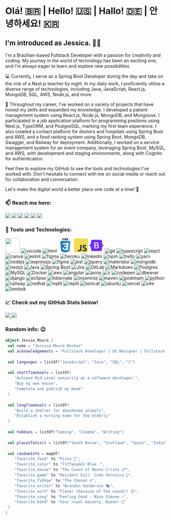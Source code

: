 # Olá! 🇧🇷 | Hello! 🇺🇸 | Hallo! 🇩🇪 | 안녕하세요! 🇰🇷

## I'm introduced as Jessica. 👋😊

I'm a Brazilian-based Fullstack Developer with a passion for creativity and coding. My journey in the world of technology has been an exciting one, and I'm always eager to learn and explore new possibilities.

💻 Currently, I serve as a Spring Boot Developer during the day and take on the role of a Nest.js teacher by night. In my daily work, I proficiently utilize a diverse range of technologies, including Java, JavaScript, React.js, MongoDB, SQL, AWS, Node.js, and more.

🚀 Throughout my career, I've worked on a variety of projects that have honed my skills and expanded my knowledge. I developed a patient management system using React.js, Node.js, MongoDB, and Mongoose. I participated in a job application platform for programming positions using Nest.js, TypeORM, and PostgreSQL, marking my first team experience. I also created a contact platform for doctors and hospitals using Spring Boot and AWS, and a food ranking system using Spring Boot, MongoDB, Swagger, and Railway for deployment. Additionally, I worked on a service management system for an event company, leveraging Spring Boot, MySQL, and AWS, with development and staging environments, along with Cognito for authentication.

Feel free to explore my GitHub to see the tools and technologies I've worked with. Don't hesitate to connect with me on social media or reach out for collaboration and conversation.

Let's make the digital world a better place one code at a time! 🤗

### 📫 Reach me here:

<a href="mailto:jessie.moura19@gmail.com" target="_blank"> <img src="https://img.shields.io/badge/Gmail-FF0000?style=for-the-badge&logo=gmail&logoColor=white"></a>
<a href="https://www.instagram.com/lady_jessie19/" target="_blank"><img src="https://img.shields.io/badge/-Instagram-%23E4405F?style=for-the-badge&logo=instagram&logoColor=white"></a>
<a href="https://medium.com/@jessie_moura" target="_blank"><img src="https://img.shields.io/badge/-Medium-000000?style=for-the-badge&logo=medium&logoColor=white"></a>
<a href="https://jessie-bentes.vercel.app/" target="_blank"> <img src="https://img.shields.io/badge/Portfolio-1E1E1E?style=for-the-badge&logo=vercel&logoColor=magenta"></a>
<a href="https://www.linkedin.com/in/jessiemoura19/" target="_blank"><img src="https://img.shields.io/badge/-LinkedIn-%230077B5?style=for-the-badge&logo=linkedin&logoColor=white"></a>
<a href="https://discord.com/channels/@me"> <img src="https://img.shields.io/badge/Discord-5566E4?style=for-the-badge&logo=discord&logoColor=white" target="_blank"></a>

### 🚀 Tools and Technologies:

<p align="left">
  <img src="https://cdn.jsdelivr.net/gh/devicons/devicon/icons/photoshop/photoshop-line.svg" width="45" height="45"/>
  <img src="https://cdn.jsdelivr.net/gh/devicons/devicon/icons/vscode/vscode-original.svg" alt="vscode" width="45" height="45"/>
  <img src="https://cdn.jsdelivr.net/gh/devicons/devicon/icons/html5/html5-original.svg" alt="html" width="45" height="45"/>
  <img src="https://raw.githubusercontent.com/devicons/devicon/master/icons/css3/css3-original-wordmark.svg" alt="css3" width="45" height="45" />
  <img src="https://raw.githubusercontent.com/devicons/devicon/master/icons/javascript/javascript-original.svg" alt="javascript" width="45" height="45" />
  <img src="https://raw.githubusercontent.com/devicons/devicon/master/icons/bootstrap/bootstrap-plain.svg" alt="bootstrap" width="45" height="45" />
  <img src="https://cdn.jsdelivr.net/gh/devicons/devicon/icons/git/git-original.svg" alt="git" width="45" height="45"/>
  <img src="https://cdn.jsdelivr.net/gh/devicons/devicon/icons/typescript/typescript-original.svg" alt="typescript" width="45" height="45"/>
  <img src="https://cdn.jsdelivr.net/gh/devicons/devicon/icons/react/react-original.svg" alt="react" width="45" height="45"/>
  <img src="https://cdn.jsdelivr.net/gh/devicons/devicon/icons/canva/canva-original.svg" alt="canva" width="45" height="45"/>
  <img src="https://cdn.jsdelivr.net/gh/devicons/devicon/icons/eslint/eslint-original.svg" alt="eslint" width="45" height="45"/>
  <img src="https://cdn.jsdelivr.net/gh/devicons/devicon/icons/figma/figma-original.svg" alt="figma" width="45" height="45"/>
  <img src="https://cdn.jsdelivr.net/gh/devicons/devicon/icons/heroku/heroku-plain.svg" alt="heroku" width="45" height="45"/>
  <img src="https://cdn.jsdelivr.net/gh/devicons/devicon/icons/linkedin/linkedin-original.svg" alt="linkedin" width="45" height="45"/>
  <img src="https://cdn.jsdelivr.net/gh/devicons/devicon/icons/npm/npm-original-wordmark.svg" alt="npm" width="45" height="45"/>
  <img src="https://cdn.jsdelivr.net/gh/devicons/devicon/icons/trello/trello-plain.svg" alt="trello" width="45" height="45"/>
  <img src="https://cdn.jsdelivr.net/gh/devicons/devicon/icons/yarn/yarn-original.svg" alt="yarn" width="45" height="45"/>
  <img src="https://cdn.jsdelivr.net/gh/devicons/devicon/icons/nodejs/nodejs-plain.svg" alt="nodejs" width="45" height="45"/>
  <img src="https://cdn.jsdelivr.net/gh/devicons/devicon@latest/icons/express/express-original.svg" alt="expressjs" width="45" height="45"/>
  <img src="https://cdn.jsdelivr.net/gh/devicons/devicon/icons/figma/figma-original.svg" alt="figma" width="45" height="45"/>
  <img src="https://cdn.jsdelivr.net/gh/devicons/devicon/icons/jest/jest-plain.svg" alt="jest" width="45" height="45"/>
  <img src="https://cdn.jsdelivr.net/gh/devicons/devicon/icons/jquery/jquery-original.svg" alt="jquery" width="45" height="45"/>
  <img src="https://cdn.jsdelivr.net/gh/devicons/devicon/icons/materialui/materialui-original.svg" alt="materialui" width="45" height="45"/>
  <img src="https://cdn.jsdelivr.net/gh/devicons/devicon/icons/mongodb/mongodb-plain-wordmark.svg" alt="mongodb" width="45" height="45"/>
  <img src="https://cdn.jsdelivr.net/gh/devicons/devicon@latest/icons/nestjs/nestjs-original.svg" alt="nestjs" width="45" height="45"/>
  <img src="https://cdn.jsdelivr.net/gh/devicons/devicon/icons/java/java-original.svg" alt="Java" width="45" height="45"/>
  <img src="https://cdn.jsdelivr.net/gh/devicons/devicon/icons/spring/spring-original.svg" alt="Spring Boot" width="45" height="45"/>
  <img src="https://cdn.jsdelivr.net/gh/devicons/devicon/icons/jira/jira-original.svg" alt="Jira" width="45" height="45"/>
  <img src="https://cdn.jsdelivr.net/gh/devicons/devicon/icons/gitlab/gitlab-original.svg" alt="GitLab" width="45" height="45"/>
  <img src="https://cdn.jsdelivr.net/gh/devicons/devicon/icons/markdown/markdown-original.svg" alt="Markdown" width="45" height="45"/>
  <img src="https://cdn.jsdelivr.net/gh/devicons/devicon/icons/postgresql/postgresql-original.svg" alt="Postgres" width="45" height="45"/>
  <img src="https://cdn.jsdelivr.net/gh/devicons/devicon/icons/mysql/mysql-original.svg" alt="MySQL" width="45" height="45"/>
  <img src="https://cdn.jsdelivr.net/gh/devicons/devicon/icons/docker/docker-original.svg" alt="Docker" width="45" height="45"/>
  <img src="https://cdn.jsdelivr.net/gh/devicons/devicon@latest/icons/amazonwebservices/amazonwebservices-original-wordmark.svg" alt="aws" width="45" height="45"/>
  <img src="https://cdn.jsdelivr.net/gh/devicons/devicon@latest/icons/angular/angular-original.svg" alt="angular" width="45" height="45" />
  <img src="https://cdn.jsdelivr.net/gh/devicons/devicon@latest/icons/axios/axios-plain.svg" alt="axios" width="45" height="45" />
  <img src="https://cdn.jsdelivr.net/gh/devicons/devicon@latest/icons/c/c-original.svg" alt="c" width="45" height="45" />
  <img src="https://cdn.jsdelivr.net/gh/devicons/devicon@latest/icons/codepen/codepen-original.svg" alt="codepen" width="45" height="45" />
  <img src="https://cdn.jsdelivr.net/gh/devicons/devicon@latest/icons/dbeaver/dbeaver-original.svg" alt="dbeaver" width="45" height="45" />
  <img src="https://cdn.jsdelivr.net/gh/devicons/devicon@latest/icons/django/django-plain.svg" alt="django" width="45" height="45" />
  <img src="https://cdn.jsdelivr.net/gh/devicons/devicon@latest/icons/eclipse/eclipse-original-wordmark.svg" alt="eclipse" width="45" height="45" />
  <img src="https://cdn.jsdelivr.net/gh/devicons/devicon@latest/icons/hibernate/hibernate-original.svg" alt="hibernate" width="45" height="45" />
  <img src="https://cdn.jsdelivr.net/gh/devicons/devicon@latest/icons/insomnia/insomnia-original.svg" alt="insomnia" width="45" height="45" />
  <img src="https://cdn.jsdelivr.net/gh/devicons/devicon@latest/icons/maven/maven-original.svg" alt="maven" width="45" height="45" />
  <img src="https://cdn.jsdelivr.net/gh/devicons/devicon@latest/icons/postman/postman-original.svg" alt="postmam" width="45" height="45" />
  <img src="https://cdn.jsdelivr.net/gh/devicons/devicon@latest/icons/python/python-original.svg" alt="python" width="45" height="45"  />
  <img src="https://cdn.jsdelivr.net/gh/devicons/devicon@latest/icons/railway/railway-original.svg" alt="railway" width="45" height="45"/>
  <img src="https://cdn.jsdelivr.net/gh/devicons/devicon@latest/icons/redhat/redhat-original.svg" alt="redhat" width="45" height="45" />
  <img src="https://cdn.jsdelivr.net/gh/devicons/devicon@latest/icons/replit/replit-original.svg" alt="replit" width="45" height="45" />
  <img src="https://cdn.jsdelivr.net/gh/devicons/devicon@latest/icons/swagger/swagger-original.svg" alt="replit" width="45" height="45" />
  <img src="https://cdn.jsdelivr.net/gh/devicons/devicon@latest/icons/tomcat/tomcat-original.svg" alt="tomcat" width="45" height="45" />
  <img src="https://cdn.jsdelivr.net/gh/devicons/devicon@latest/icons/ubuntu/ubuntu-original.svg" alt="ubuntu" width="45" height="45" />
  <img src="https://cdn.jsdelivr.net/gh/devicons/devicon@latest/icons/vercel/vercel-original.svg" alt="vercel" width="45" height="45" />
  <img src="https://github-production-user-asset-6210df.s3.amazonaws.com/62091613/261395532-b40892ef-efb8-4b0e-a6b5-d1cfc2f3fc35.png" alt="vite" width="45" height="45" />
  <img src="https://user-images.githubusercontent.com/25181517/190229463-87fa862f-ccf0-48da-8023-940d287df610.png" alt="lombok" width="45" height="45" />
</p>

### 📈 Check out my GitHub Stats below!

<a href="https://github.com/LadyJessie19">
  <img height="180em" src="https://github-readme-stats.vercel.app/api?username=LadyJessie19&show_icons=true&theme=neon" />
  <img height="180em" src="https://github-readme-stats.vercel.app/api/top-langs/?username=LadyJessie19&layout=compact&theme=neon" /></a>

### Random info: 😉

```kotlin
object Jessie_Moura {
 val name = "Jessica Moura Bentes"
 val acknowledgements = "Fullstack Developer | UX Designer | Fullstack Instructor"

 val languages = listOf("JavaScript", "Java", "SQL", "C")

 val shortTimeGoals = listOf(
    "Achieve Mid-Level seniority as a software developer.",
    "Buy my own house",
    "Complete and publish my book"
 )

 val longTimeGoals = listOf(
    "Build a shelter for abandoned animals",
    "Establish a nursing home for the elderly"
 )

 val hobbies = listOf("Gaming", "Cinema", "Writing")

 val placesToVisit = listOf("South Korea", "Scotland", "Spain", "India")

 val randomInfo = mapOf(
    "favorite_food" to "Pizza 🍕",
    "favorite_color" to "Tiffany&Co Blue 💧",
    "favorite_movie" to "The Count of Monte Cristo 🗡",
    "favorite_game" to "Resident Evil: Code Veronica 🌂",
    "favorite_TvShow" to "The Chosen ✝",
    "favorite_writer" to "Brandon Sanderson 🎭",
    "favorite_word" to "Clever (because of the sound!) 😉",
    "favorite_song" to "Feeling Good - Nina Simone 🎶",
    "favorite_band" to "Your royal majesty, Queen! 👑"
 )
}
```
